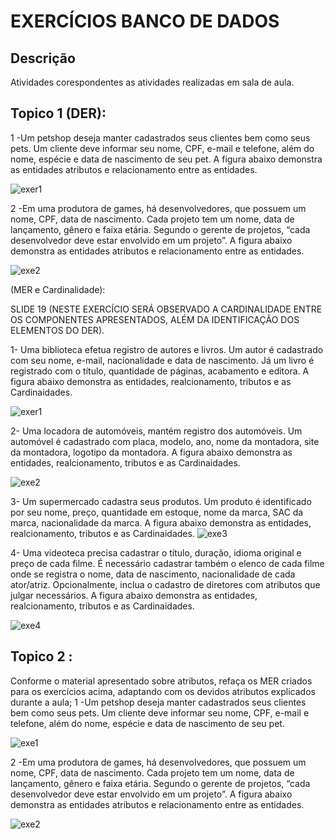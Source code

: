 # EXERCÍCIOS BANCO DE DADOS  
## Descrição
Atividades corespondentes as atividades realizadas em sala de aula. 
## Topico 1 (DER):
1 -Um petshop deseja manter cadastrados seus clientes bem como seus pets.
Um cliente deve informar seu nome, CPF, e-mail e telefone, além do nome, espécie e data de nascimento de seu pet. A figura abaixo demonstra as entidades atributos e relacionamento entre as entidades.

![exer1](https://raw.githubusercontent.com/FabioCCamarg/Exerc-ciosBancoDeDados/main/Exerc%C3%ADcioPetShop/Captura%20de%20tela%202023-09-12%20084348.png)

2 -Em uma produtora de games, há desenvolvedores, que possuem um nome, CPF, data de nascimento.
Cada projeto tem um nome, data de lançamento, gênero e faixa etária. Segundo o gerente de projetos, “cada desenvolvedor deve estar envolvido em um projeto”. A figura abaixo demonstra as entidades atributos e relacionamento entre as entidades.

![exe2](https://raw.githubusercontent.com/FabioCCamarg/Exerc-ciosBancoDeDados/main/Exerc%C3%ADcioProdutora/Captura%20de%20tela%202023-09-12%20092421.png)

(MER e Cardinalidade):

SLIDE 19 (NESTE EXERCÍCIO SERÁ OBSERVADO A CARDINALIDADE ENTRE OS COMPONENTES APRESENTADOS, ALÉM DA IDENTIFICAÇÃO DOS ELEMENTOS DO DER).

1- Uma biblioteca efetua registro de autores e livros. Um autor é cadastrado com seu nome, e-mail, nacionalidade e data de nascimento. Já um livro é registrado com o título, quantidade de páginas, acabamento e editora. A figura abaixo demonstra as entidades, realcionamento, tributos e as Cardinaidades.

![exer1](https://raw.githubusercontent.com/FabioCCamarg/Exerc-ciosBancoDeDados/main/Exer%C3%ADcioAutor_Livro/Captura%20de%20tela%202023-09-05%20092820.png)

2- Uma locadora de automóveis, mantém registro dos automóveis. Um automóvel é cadastrado com placa, modelo, ano, nome da montadora, site da montadora, logotipo da montadora. A figura abaixo demonstra as entidades, realcionamento, tributos e as Cardinaidades.

![exe2](https://raw.githubusercontent.com/FabioCCamarg/Exerc-ciosBancoDeDados/main/Exerc%C3%ADcioMotadoraAutomovel/Captura%20de%20tela%202023-09-05%20094733.png)

3- Um supermercado cadastra seus produtos. Um produto é identificado por seu nome, preço, quantidade em estoque, nome da marca, SAC da marca, nacionalidade da marca. A figura abaixo demonstra as entidades, realcionamento, tributos e as Cardinaidades.
![exe3](https://raw.githubusercontent.com/FabioCCamarg/Exerc-ciosBancoDeDados/main/Exerc%C3%ADcioPordutoMarca/Captura%20de%20tela%202023-09-05%20101421.png)

4- Uma videoteca precisa cadastrar o título, duração, idioma original e preço de cada filme. É necessário cadastrar também o elenco de cada filme onde se registra o nome, data de nascimento, nacionalidade de cada ator/atriz. Opcionalmente, inclua o cadastro de diretores com atributos que julgar necessários. A figura abaixo demonstra as entidades, realcionamento, tributos e as Cardinaidades.

![exe4](https://raw.githubusercontent.com/FabioCCamarg/Exerc-ciosBancoDeDados/main/Exerc%C3%ADcioDiretorFilmeElenco/Captura%20de%20tela%202023-09-05%20102845.png)

## Topico 2 :
Conforme o material apresentado sobre atributos, refaça os MER criados para os exercícios acima, adaptando com os devidos atributos explicados durante a aula;
1 -Um petshop deseja manter cadastrados seus clientes bem como seus pets.
Um cliente deve informar seu nome, CPF, e-mail e telefone, além do nome, espécie e data de nascimento de seu pet.

![exe1](https://raw.githubusercontent.com/FabioCCamarg/Exerc-ciosBancoDeDados/main/Exerc%C3%ADcioPetShop/Captura%20de%20tela%202023-09-12%20091129.png)

2 -Em uma produtora de games, há desenvolvedores, que possuem um nome, CPF, data de nascimento.
Cada projeto tem um nome, data de lançamento, gênero e faixa etária. Segundo o gerente de projetos, “cada desenvolvedor deve estar envolvido em um projeto”. A figura abaixo demonstra as entidades atributos e relacionamento entre as entidades.

![exe2](https://raw.githubusercontent.com/FabioCCamarg/Exerc-ciosBancoDeDados/main/Exerc%C3%ADcioProdutora/Captura%20de%20tela%202023-09-12%20093118.png)




